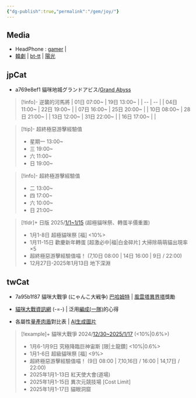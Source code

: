 ```yaml
---
{"dg-publish":true,"permalink":"/gem/joy/"}
---
```



## Media

- HeadPhone : [gamer](https://forum.gamer.com.tw/B.php?bsn=60535) |
- [韓劇](https://www.tvboxnow.com/forum-342-1.html)
| [bt-tt](https://www.bttt11.com/html/page-7-0.html)
| [陽光](https://www.ygdy8.net/html/tv/rihantv/index.html)

## jpCat

- a769e8ef1 貓咪地城グランドアビス/[Grand Abyss](https://forum.gamer.com.tw/C.php?bsn=23772&snA=19498)

> [!info]- 逆襲的河馬將
> | 01日 07:00~ | 19日 13:00~ |
> | -- | -- |
> | 04日 11:00~ | 22日 19:00~ |
> | 07日 16:00~ | 25日 20:00~ |
> | 10日 08:00~ | 28日 21:00~ |
> | 13日 12:00~ | 31日 22:00~ |
> | 16日 17:00~ |   |

> [!tip]- 超終極惡游擊經驗值
> - 星期一 13:00~
> - 三 19:00~
> - 六 11:00~
> - 日 19:00~

> [!info]- 超終極游擊經驗值
> - 二 13:00~
> - 四 17:00~
> - 六 10:00~
> - 日 21:00~

> [!tldr]+ 日版 2025/[1/1~1/15](https://forum.gamer.com.tw/C.php?bsn=23772&snA=21719) (超極貓咪祭、轉蛋半價重置)
> - 1月1-8日 超極貓咪祭 [福] <10%>
> - 1月11-15日 歡慶新年轉蛋 [超激必中|福|白金碎片] 大掃除萌萌貓出現率×5
> - 超終極惡游擊經驗值喵！ (7,10日 08:00 | 14日 16:00 | 9日 / 22:00)
> - 12月27日-2025年1月13日 地下深淵

## twCat

- 7a95b1f87 貓咪大戰爭 (にゃんこ大戦争) [巴哈姆特](https://forum.gamer.com.tw/B.php?bsn=23772)
| [風雲塔異界塔](https://forum.gamer.com.tw/C.php?bsn=23772&snA=17736)獎勵

- [貓咪大戰資訊網](https://battlecatsinfo.github.io/) (-=-)
| 泛用[編成(一隊)](https://forum.gamer.com.tw/C.php?bsn=23772&snA=20532)的心得

- 各屬性[量產肉盾](https://forum.gamer.com.tw/C.php?bsn=23772&snA=20617)對比表
| [AI生成圖片](https://forum.gamer.com.tw/C.php?bsn=23772&snA=20674)

> [!example]+ 貓咪大戰爭 2024/[12/30~2025/1/17](https://forum.gamer.com.tw/C.php?bsn=23772&snA=21718) (<10%|0.6%>)
> - 1月6-1月9日 究極降臨巨神宙斯 [限|土龍鑽] <10%|0.6%>
> - 1月1-6日 超級貓咪祭 [福] <9%>
> - 超終極惡游擊經驗值喵！ (9日 08:00 | 7,10,16日 / 16:00 | 14,17日 / 22:00)
> - 2025年1月1-13日 紅天使大會(道場)
> - 2025年1月1-15日 異次元競技場 [Cost Limit]
> - 2025年1月1-17日 貓眼洞窟

[eof]: # ( vim: ts=4 sw=4 sts=2 tw=999 noet noai ft=markdown list: @2025-0106 )